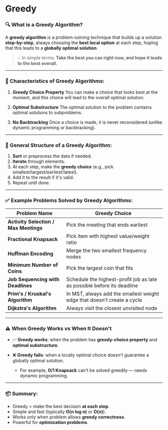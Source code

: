 # Greedy

### 🔍 What is a **Greedy Algorithm**?

A **greedy algorithm** is a problem-solving technique that builds up a solution **step-by-step**, always choosing the **best local option** at each step, hoping that this leads to a **globally optimal solution**.

> 💡 In simple terms:
> **Take the best you can right now, and hope it leads to the best overall.**

---

### 🧩 Characteristics of Greedy Algorithms:

1. **Greedy Choice Property**
   You can make a choice that looks best at the moment, and this choice will lead to the overall optimal solution.

2. **Optimal Substructure**
   The optimal solution to the problem contains optimal solutions to subproblems.

3. **No Backtracking**
   Once a choice is made, it is never reconsidered (unlike dynamic programming or backtracking).

---

### 🧠 General Structure of a Greedy Algorithm:

1. **Sort** or preprocess the data if needed.
2. **Iterate** through elements.
3. At each step, make the **greedy choice** (e.g., pick smallest/largest/earliest/latest).
4. Add it to the result if it's valid.
5. Repeat until done.

---

### ✅ Example Problems Solved by Greedy Algorithms:

| Problem Name                          | Greedy Choice                                                           |
| ------------------------------------- | ----------------------------------------------------------------------- |
| **Activity Selection / Max Meetings** | Pick the meeting that ends earliest                                     |
| **Fractional Knapsack**               | Pick item with highest value/weight ratio                               |
| **Huffman Encoding**                  | Merge the two smallest frequency nodes                                  |
| **Minimum Number of Coins**           | Pick the largest coin that fits                                         |
| **Job Sequencing with Deadlines**     | Schedule the highest-profit job as late as possible before its deadline |
| **Prim's / Kruskal's Algorithm**      | In MST, always add the smallest weight edge that doesn't create a cycle |
| **Dijkstra's Algorithm**              | Always visit the closest unvisited node                                 |

---

### ⚠️ When Greedy Works vs When It Doesn't

* ✅ **Greedy works**: when the problem has **greedy-choice property** and **optimal substructure**.
* ❌ **Greedy fails**: when a locally optimal choice doesn't guarantee a globally optimal solution.

    * For example, **0/1 Knapsack** can't be solved greedily — needs dynamic programming.

---

### 📦 Summary:

* Greedy = make the best decision **at each step**.
* Simple and fast (typically **O(n log n)** or **O(n)**).
* Works only when problem allows **greedy correctness**.
* Powerful for **optimization problems**.